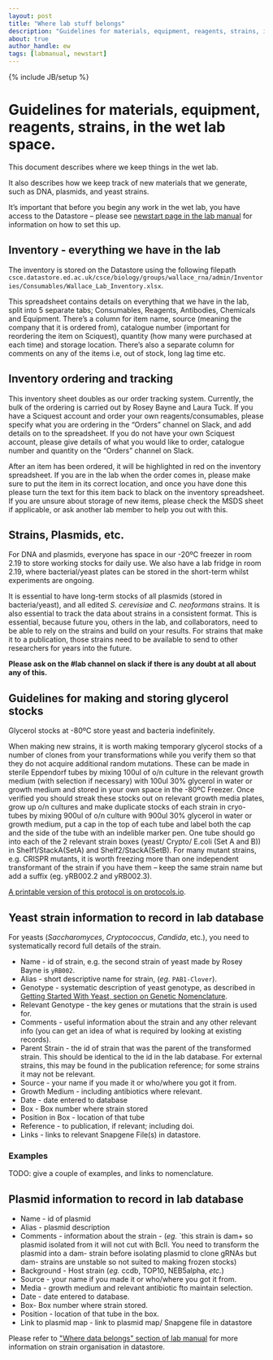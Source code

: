 ```yaml
---
layout: post
title: "Where lab stuff belongs"
description: "Guidelines for materials, equipment, reagents, strains, in the wet lab space."
about: true
author_handle: ew
tags: [labmanual, newstart]
---
```

{% include JB/setup %}

# Guidelines for materials, equipment, reagents, strains, in the wet lab space.

This document describes where we keep things in the wet lab.

It also describes how we keep track of new materials that we generate, such as DNA, plasmids, and yeast strains.

It’s important that before you begin any work in the wet lab, you have access to the Datastore – please see [newstart page in the lab manual](newstart) for information on how to set this up.

## Inventory - everything we have in the lab

The inventory is stored on the Datastore using the following filepath
`csce.datastore.ed.ac.uk/csce/biology/groups/wallace_rna/admin/Inventories/Consumables/Wallace_Lab_Inventory.xlsx`.

This spreadsheet contains details on everything that we have in the lab, split into 5 separate tabs; Consumables, Reagents, Antibodies, Chemicals and Equipment. There’s a column for item name, source (meaning the company that it is ordered from), catalogue number (important for reordering the item on Sciquest), quantity (how many were purchased at each time) and storage location. There’s also a separate column for comments on any of the items i.e, out of stock, long lag time etc. 

## Inventory ordering and tracking

This inventory sheet doubles as our order tracking system. Currently, the bulk of the ordering is carried out by Rosey Bayne and Laura Tuck. If you have a Sciquest account and order your own reagents/consumables, please specify what you are ordering in the “Orders” channel on Slack, and add details on to the spreadsheet. If you do not have your own Sciquest account, please give details of what you would like to order, catalogue number and quantity on the “Orders” channel on Slack.

After an item has been ordered, it will be highlighted in red on the inventory spreadsheet. If you are in the lab when the order comes in, please make sure to put the item in its correct location, and once you have done this please turn the text for this item back to black on the inventory spreadsheet. If you are unsure about storage of new items, please check the MSDS sheet if applicable, or ask another lab member to help you out with this. 

## Strains, Plasmids, etc.

For DNA and plasmids, everyone has space in our -20ºC freezer in room 2.19 to store working stocks for daily use. We also have a lab fridge in room 2.19, where bacterial/yeast plates can be stored in the short-term whilst experiments are ongoing. 

It is essential to have long-term stocks of all plasmids (stored in bacteria/yeast), and all edited _S. cerevisiae_ and _C. neoformans_ strains. 
It is also essential to track the data about strains in a consistent format.
This is essential, because future you, others in the lab, and collaborators, need to be able to rely on the strains and build on your results.
For strains that make it to a publication, those strains need to be available to send to other researchers for years into the future.

**Please ask on the #lab channel on slack if there is any doubt at all about any of this.**


## Guidelines for making and storing glycerol stocks

Glycerol stocks at -80ºC store yeast and bacteria indefinitely.

When making new strains, it is worth making temporary glycerol stocks of a number of clones from your transformations while you verify them so that they do not acquire additional random mutations. These can be made in sterile Eppendorf tubes by mixing 100ul of o/n culture in the relevant growth medium (with selection if necessary) with 100ul 30% glycerol in water or growth medium and stored in your own space in the -80ºC Freezer.
Once verified you should streak these stocks out on relevant growth media plates, grow up o/n cultures and make duplicate stocks of each strain in cryo-tubes by mixing 900ul of o/n culture with 900ul 30% glycerol in water or growth medium, put a cap in the top of each tube and label both the cap and the side of the tube with an indelible marker pen. 
One tube should go into each of the 2 relevant strain boxes (yeast/ Crypto/ E.coli (Set A and B)) in Shelf1/StackA(SetA) and Shelf2/StackA(SetB). 
For many mutant strains, e.g. CRISPR mutants, it is worth freezing more than one independent transformant of the strain if you have them – keep the same strain name but add a suffix (eg. yRB002.2 and yRB002.3).

[A printable version of this protocol is on protocols.io](https://www.protocols.io/view/storing-glycerol-stocks-bpkwmkxe).

## Yeast strain information to record in lab database

For yeasts (*Saccharomyces*, *Cryptococcus*, *Candida*, etc.), you need to systematically record full details of the strain.

* Name - id of strain, e.g. the second strain of yeast made by Rosey Bayne is `yRB002`.
* Alias - short descriptive name for strain, (*eg.* `PAB1-Clover`).
* Genotype - systematic description of yeast genotype, as described in [Getting Started With Yeast, section on Genetic Nomenclature](https://www.sciencedirect.com/science/article/pii/S007668790250954X).
* Relevant Genotype - the key genes or mutations that the strain is used for.
* Comments - useful information about the strain and any other relevant info (you can get an idea of what is required by looking at existing records).
* Parent Strain - the id of strain that was the parent of the transformed strain. This should be identical to the id in the lab database. For external strains, this may be found in the publication reference; for some strains it may not be relevant.
* Source - your name if you made it or who/where you got it from.
* Growth Medium - including antibiotics where relevant.
* Date - date entered to database
* Box - Box number where strain stored
* Position in Box - location of that tube
* Reference - to publication, if relevant; including doi.
* Links - links to relevant Snapgene File(s) in datastore.




### Examples

TODO: give a couple of examples, and links to nomenclature.


## Plasmid information to record in lab database

* Name - id of plasmid
* Alias - plasmid  description
* Comments - information about the strain - (*eg.* `this strain is dam+ so plasmid isolated from it will not cut with BclI. You need to transform the plasmid into a dam- strain before isolating plasmid to clone gRNAs but dam- strains are unstable so not suited to making frozen stocks)
* Background - Host strain (*eg.* ccdb, TOP10, NEB5alpha, *etc.*)
* Source - your name if you made it or who/where you got it from.
* Media - growth medium and relevant antibiotic fto maintain selection.
* Date - date entered to database.
* Box- Box number where strain stored.
* Position - location of that tube in the box.
* Link to plasmid map - link to plasmid map/ Snapgene file in datastore




Please refer to ["Where data belongs" section of lab manual](where-data-belongs) for more information on strain organisation in datastore.
